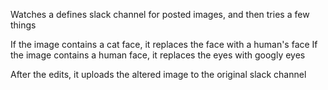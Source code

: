 Watches a defines slack channel for posted images, and then tries a few things

If the image contains a cat face, it replaces the face with a human's face
If the image contains a human face, it replaces the eyes with googly eyes

After the edits, it uploads the altered image to the original slack channel
